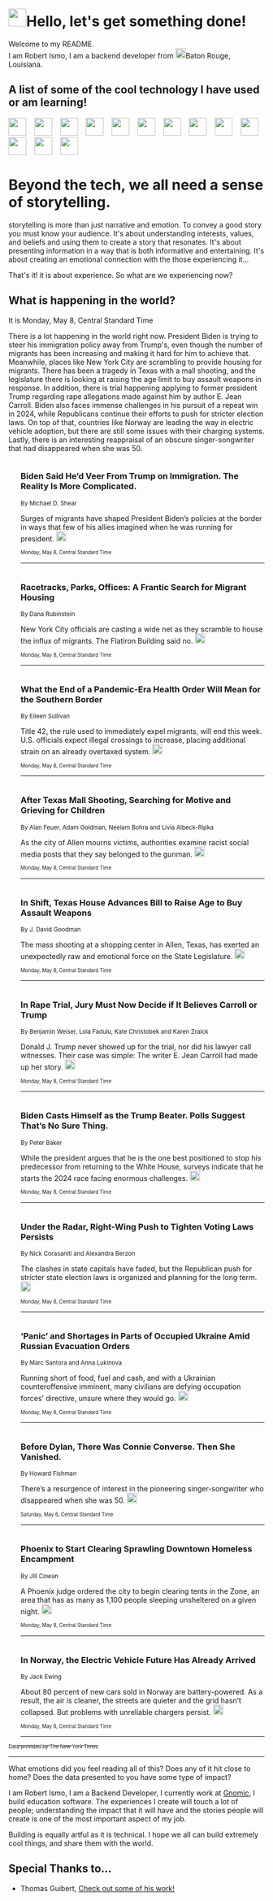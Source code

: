<h1><img src="https://emojis.slackmojis.com/emojis/images/1643514375/3493/hot-coffee.gif?1643514375" width="35"/>Hello, let's get something done!</h1>

<p>Welcome to my README.<br/>
I am Robert Ismo, I am a backend developer from <img src="https://emojis.slackmojis.com/emojis/images/1638395689/50435/moulin_rouge.png?1638395689" width="20"/>Baton Rouge, Louisiana.</p>
<h2>A list of some of the cool technology I have used or am learning!</h2>
<p>
<img src="https://emojis.slackmojis.com/emojis/images/1643516091/21142/meow_bongotap.gif?1643516091" width="35" alt="">
<img src="https://img.shields.io/badge/Favorite%20Frontend%20Framework-SvelteKit-f83903" alt="">
<img src="https://img.shields.io/badge/Second%20Favorite-Vue-40b581" alt="">
<img src="https://img.shields.io/badge/Most%20Used%20Runtime-Nodejs-78b061" alt="">
<img src="https://emojis.slackmojis.com/emojis/images/1643517416/34482/fire.gif?1643517416" width="35" alt="">
<img src="https://img.shields.io/badge/Javascript%20But%20Better-Typescript-0078ca" alt="">
<img src="https://img.shields.io/badge/Favorite%20Language-Elixir-3e244d" alt="">
<img src="https://img.shields.io/badge/Containerize%20Everything-Docker-6ac9ef" alt="">
<img src="https://emojis.slackmojis.com/emojis/images/1643514596/5999/meow_party.gif?1643514596" width="35" alt="">
<img src="https://img.shields.io/badge/API%20Love%20Language-Graphql-de32a5" alt="">
<img src="https://img.shields.io/badge/Our%20Favorite%20Version%20Controller-Git-e94f33" alt="">
<img src="https://img.shields.io/badge/Favorite%20Database-Redis-d42d1d" alt="">
<img src="https://emojis.slackmojis.com/emojis/images/1643514559/5584/deployparrot.gif?1643514559" width="35" alt="">
<img src="https://img.shields.io/badge/Container%20Interstate-RabbitMQ-f66200" alt="">
<img src="https://img.shields.io/badge/Gotta%20Learn-Kubernetes-316adf" alt="">
<img src="https://img.shields.io/badge/Really%20Mature%20Now-WASM-654fef" alt="">
<img src="https://emojis.slackmojis.com/emojis/images/1666642497/61942/dance_vibe.gif?1666642497" width="35" alt="">
<img src="https://img.shields.io/badge/For%20My%20M1-ARM64-657d96" alt="">
<img src="https://img.shields.io/badge/Loving%20This%20So%20Much-TailwindCSS-17bcb5" alt="">
<img src="https://img.shields.io/badge/Cool%20Build%20Tool-Vite-f9cb24" alt="">
<img src="https://emojis.slackmojis.com/emojis/images/1669231376/62819/working-on-it.gif?1669231376" width="35" alt="">
<img src="https://img.shields.io/badge/Fun%20and%20Easy%20Database-MongoDB-5f8c49" alt="">
<img src="https://img.shields.io/badge/JS%20Life%20Support-NPM-c73737" alt="">
<img src="https://img.shields.io/badge/I%20Liked%20It-DynamoDB-0073b9" alt="">
<img src="https://emojis.slackmojis.com/emojis/images/1643514045/46/question.gif?1643514045" width="35" alt="">
<img src="https://img.shields.io/badge/cool-React-60d6f9" alt="">
<img src="https://img.shields.io/badge/Future%20Big%20Project-Lambda-f37e00" alt="">
<img src="https://img.shields.io/badge/NPM%20But%20Better-PNPM-f1aa07" alt="">
<img src="https://emojis.slackmojis.com/emojis/images/1643514943/9662/fbwow.gif?1643514943" width="35" alt="">
<img src="https://img.shields.io/badge/First%20Language-C-662079" alt="">
<img src="https://img.shields.io/badge/Where%20I%20Deploy%20Frontend-Vercel-000000" alt="">
<img src="https://img.shields.io/badge/Who%20Does%20not%20Want%20an%20App-Swift-f9492a" alt="">
<img src="https://emojis.slackmojis.com/emojis/images/1643514058/151/javascript.png?1643514058" width="35" alt="">
<img src="https://img.shields.io/badge/cool-Python-fbd542" alt="">
<img src="https://img.shields.io/badge/Favorite%20Something-Stripe-656cdc" alt="">
<img src="https://img.shields.io/badge/Of%20Course-HTML5-ed6327" alt="">
<img src="https://emojis.slackmojis.com/emojis/images/1660415405/60731/bomb.gif?1660415405" width="35" alt="">
<img src="https://img.shields.io/badge/hate-CSS-2964ec" alt="">
<img src="https://img.shields.io/badge/Learning-CircleCI-141215" alt="">
<img src="https://img.shields.io/badge/Learning-Rust-fbbb3b" alt="">
<img src="https://emojis.slackmojis.com/emojis/images/1660415397/60712/writing-hand.gif?1660415397" width="35" alt="">
<img src="https://img.shields.io/badge/Dev%20Browser%20of%20Choice-Firefox-cc4e26" alt="">
<img src="https://img.shields.io/badge/Recoverying%20From%20Windows-UNIX-1781e3" alt="">
<img src="https://img.shields.io/badge/LOVE-LogSeq-90c1c2" alt="">
<img src="https://emojis.slackmojis.com/emojis/images/1643514066/223/kirby.gif?1643514066" width="35" alt="">
<img src="https://img.shields.io/badge/Daily%20Driver-MacOS-e6e6e8" alt="">
<img src="https://img.shields.io/badge/Git%20Server-Github-000000" alt="">
<img src="https://img.shields.io/badge/enjoyable-EC2-f17428" alt="">
<img src="https://emojis.slackmojis.com/emojis/images/1643514239/2069/excited.gif?1643514239" width="35" alt="">
</p>
<h1>Beyond the tech, we all need a sense of storytelling.</h1>
<p>storytelling is more than just narrative and emotion. To convey a good story you must know your audience. It's about understanding interests, values, and beliefs and using them to create a story that resonates. It's about presenting information in a way that is both informative and entertaining. It's about creating an emotional connection with the those experiencing it...</p>
<p>That's it! it is about experience. So what are we experiencing now?</p>
<h2>What is happening in the world?</h2>
<p>It is Monday, May 8, Central Standard Time</p>
<p>
There is a lot happening in the world right now. President Biden is trying to steer his immigration policy away from Trump&#39;s, even though the number of migrants has been increasing and making it hard for him to achieve that. Meanwhile, places like New York City are scrambling to provide housing for migrants. There has been a tragedy in Texas with a mall shooting, and the legislature there is looking at raising the age limit to buy assault weapons in response. In addition, there is trial happening applying to former president Trump regarding rape allegations made against him by author E. Jean Carroll. Biden also faces immense challenges in his pursuit of a repeat win in 2024, while Republicans continue their efforts to push for stricter election laws. On top of that, countries like Norway are leading the way in electric vehicle adoption, but there are still some issues with their charging systems. Lastly, there is an interesting reappraisal of an obscure singer-songwriter that had disappeared when she was 50.</p>
<ol>
<img src="https://img.shields.io/badge/-us-blue" alt="">
<h3>Biden Said He’d Veer From Trump on Immigration. The Reality Is More Complicated.</h3>
<sub>By Michael D. Shear</sub>
<p>Surges of migrants have shaped President Biden’s policies at the border in ways that few of his allies imagined when he was running for president.  <a href="https://nyti.ms/3LKMm0z"><img src="https://developer.nytimes.com/files/poweredby_nytimes_30b.png?v=1583354208352" height="20"></a></p>
<sub><sub>Monday, May 8, Central Standard Time</sub></sub>
<hr/>
<img src="https://img.shields.io/badge/-nyregion-blue" alt="">
<h3>Racetracks, Parks, Offices: A Frantic Search for Migrant Housing</h3>
<sub>By Dana Rubinstein</sub>
<p>New York City officials are casting a wide net as they scramble to house the influx of migrants. The Flatiron Building said no.  <a href="https://nyti.ms/3pk1b2J"><img src="https://developer.nytimes.com/files/poweredby_nytimes_30b.png?v=1583354208352" height="20"></a></p>
<sub><sub>Monday, May 8, Central Standard Time</sub></sub>
<hr/>
<img src="https://img.shields.io/badge/-us-blue" alt="">
<h3>What the End of a Pandemic-Era Health Order Will Mean for the Southern Border</h3>
<sub>By Eileen Sullivan</sub>
<p>Title 42, the rule used to immediately expel migrants, will end this week. U.S. officials expect illegal crossings to increase, placing additional strain on an already overtaxed system.  <a href="https://nyti.ms/44zTSUR"><img src="https://developer.nytimes.com/files/poweredby_nytimes_30b.png?v=1583354208352" height="20"></a></p>
<sub><sub>Monday, May 8, Central Standard Time</sub></sub>
<hr/>
<img src="https://img.shields.io/badge/-us-blue" alt="">
<h3>After Texas Mall Shooting, Searching for Motive and Grieving for Children</h3>
<sub>By Alan Feuer, Adam Goldman, Neelam Bohra and Livia Albeck-Ripka</sub>
<p>As the city of Allen mourns victims, authorities examine racist social media posts that they say belonged to the gunman.  <a href="https://nyti.ms/3HPwmtg"><img src="https://developer.nytimes.com/files/poweredby_nytimes_30b.png?v=1583354208352" height="20"></a></p>
<sub><sub>Monday, May 8, Central Standard Time</sub></sub>
<hr/>
<img src="https://img.shields.io/badge/-us-blue" alt="">
<h3>In Shift, Texas House Advances Bill to Raise Age to Buy Assault Weapons</h3>
<sub>By J. David Goodman</sub>
<p>The mass shooting at a shopping center in Allen, Texas, has exerted an unexpectedly raw and emotional force on the State Legislature.  <a href="https://nyti.ms/3B4MYJt"><img src="https://developer.nytimes.com/files/poweredby_nytimes_30b.png?v=1583354208352" height="20"></a></p>
<sub><sub>Monday, May 8, Central Standard Time</sub></sub>
<hr/>
<img src="https://img.shields.io/badge/-nyregion-blue" alt="">
<h3>In Rape Trial, Jury Must Now Decide if It Believes Carroll or Trump</h3>
<sub>By Benjamin Weiser, Lola Fadulu, Kate Christobek and Karen Zraick</sub>
<p>Donald J. Trump never showed up for the trial, nor did his lawyer call witnesses. Their case was simple: The writer E. Jean Carroll had made up her story.  <a href="https://nyti.ms/41hGAco"><img src="https://developer.nytimes.com/files/poweredby_nytimes_30b.png?v=1583354208352" height="20"></a></p>
<sub><sub>Monday, May 8, Central Standard Time</sub></sub>
<hr/>
<img src="https://img.shields.io/badge/-us-blue" alt="">
<h3>Biden Casts Himself as the Trump Beater. Polls Suggest That’s No Sure Thing.</h3>
<sub>By Peter Baker</sub>
<p>While the president argues that he is the one best positioned to stop his predecessor from returning to the White House, surveys indicate that he starts the 2024 race facing enormous challenges.  <a href="https://nyti.ms/3BcSVUF"><img src="https://developer.nytimes.com/files/poweredby_nytimes_30b.png?v=1583354208352" height="20"></a></p>
<sub><sub>Monday, May 8, Central Standard Time</sub></sub>
<hr/>
<img src="https://img.shields.io/badge/-us-blue" alt="">
<h3>Under the Radar, Right-Wing Push to Tighten Voting Laws Persists</h3>
<sub>By Nick Corasaniti and Alexandra Berzon</sub>
<p>The clashes in state capitals have faded, but the Republican push for stricter state election laws is organized and planning for the long term.  <a href="https://nyti.ms/3nxnode"><img src="https://developer.nytimes.com/files/poweredby_nytimes_30b.png?v=1583354208352" height="20"></a></p>
<sub><sub>Monday, May 8, Central Standard Time</sub></sub>
<hr/>
<img src="https://img.shields.io/badge/-world-blue" alt="">
<h3>‘Panic’ and Shortages in Parts of Occupied Ukraine Amid Russian Evacuation Orders</h3>
<sub>By Marc Santora and Anna Lukinova</sub>
<p>Running short of food, fuel and cash, and with a Ukrainian counteroffensive imminent, many civilians are defying occupation forces’ directive, unsure where they would go.  <a href="https://nyti.ms/3VGtrJ1"><img src="https://developer.nytimes.com/files/poweredby_nytimes_30b.png?v=1583354208352" height="20"></a></p>
<sub><sub>Monday, May 8, Central Standard Time</sub></sub>
<hr/>
<img src="https://img.shields.io/badge/-nyregion-blue" alt="">
<h3>Before Dylan, There Was Connie Converse. Then She Vanished.</h3>
<sub>By Howard Fishman</sub>
<p>There’s a resurgence of interest in the pioneering singer-songwriter who disappeared when she was 50.  <a href="https://nyti.ms/3nIgnGh"><img src="https://developer.nytimes.com/files/poweredby_nytimes_30b.png?v=1583354208352" height="20"></a></p>
<sub><sub>Saturday, May 6, Central Standard Time</sub></sub>
<hr/>
<img src="https://img.shields.io/badge/-us-blue" alt="">
<h3>Phoenix to Start Clearing Sprawling Downtown Homeless Encampment</h3>
<sub>By Jill Cowan</sub>
<p>A Phoenix judge ordered the city to begin clearing tents in the Zone, an area that has as many as 1,100 people sleeping unsheltered on a given night.  <a href="https://nyti.ms/3VNkCgC"><img src="https://developer.nytimes.com/files/poweredby_nytimes_30b.png?v=1583354208352" height="20"></a></p>
<sub><sub>Monday, May 8, Central Standard Time</sub></sub>
<hr/>
<img src="https://img.shields.io/badge/-business-blue" alt="">
<h3>In Norway, the Electric Vehicle Future Has Already Arrived</h3>
<sub>By Jack Ewing</sub>
<p>About 80 percent of new cars sold in Norway are battery-powered. As a result, the air is cleaner, the streets are quieter and the grid hasn’t collapsed. But problems with unreliable chargers persist.  <a href="https://nyti.ms/3LJm0vV"><img src="https://developer.nytimes.com/files/poweredby_nytimes_30b.png?v=1583354208352" height="20"></a></p>
<sub><sub>Monday, May 8, Central Standard Time</sub></sub>
<hr/>
</ol>
<a href="https://developer.nytimes.com"><sub><sub>Data provided by The New York Times</sub></sub></a>
<hr/>
<p>What emotions did you feel reading all of this? Does any of it hit close to home? Does the data presented to you have some type of impact?</p>
<p>I am Robert Ismo, I am a Backend Developer, I currently work at <a href="https://gnomic.education/">Gnomic</a>, I build education software. The experiences I create will touch a lot of people; understanding the impact that it will have and the stories people will create is one of the most important aspect of my job.</p>
<p>Building is equally artful as it is technical. I hope we all can build extremely cool things, and share them with the world.</p>
<h2>Special Thanks to...</h2>
<ul>
<li>Thomas Guibert, <a href="https://github.com/thmsgbrt/thmsgbrt">Check out some of his work!</a></li>
</ul>